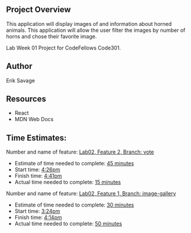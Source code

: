 ## Project Overview
This application will display images of and information about horned animals. This application will allow the user filter the images by number of horns and chose their favorite image.

Lab Week 01 Project for CodeFellows Code301.

## Author
Erik Savage

## Resources
- React
- MDN Web Docs

## Time Estimates:

Number and name of feature: <ins>Lab02, Feature 2, Branch: vote</ins>
- Estimate of time needed to complete: <ins>45 minutes</ins>
- Start time: <ins>4:26pm</ins>
- Finish time: <ins>4:41pm</ins>
- Actual time needed to complete: <ins>15 minutes</ins>

Number and name of feature: <ins>Lab02, Feature 1, Branch: image-gallery</ins>
- Estimate of time needed to complete: <ins>30 minutes</ins>
- Start time: <ins>3:24pm</ins>
- Finish time: <ins>4:14pm</ins>
- Actual time needed to complete: <ins>50 minutes</ins>
